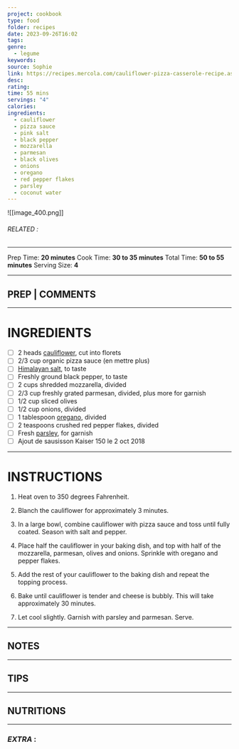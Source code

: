 ```yaml
---
project: cookbook
type: food
folder: recipes
date: 2023-09-26T16:02
tags: 
genre:
  - legume
keywords: 
source: Sophie
link: https://recipes.mercola.com/cauliflower-pizza-casserole-recipe.aspx?utm_source=prnl&utm_medium=email&utm_content=art2&utm_campaign=20180826Z1_UCM&et_cid=DM231164&et_rid=403093737
desc: 
rating: 
time: 55 mins
servings: "4"
calories: 
ingredients:
  - cauliflower
  - pizza sauce
  - pink salt
  - black pepper
  - mozzarella
  - parmesan
  - black olives
  - onions
  - oregano
  - red pepper flakes
  - parsley
  - coconut water
---
```


![[image_400.png]]
###### *RELATED* : 
---
Prep Time: **20 minutes** Cook Time: **30 to 35 minutes** Total Time: **50 to 55 minutes** Serving Size: **4**

---
## PREP | COMMENTS



---
# INGREDIENTS

- [ ] 2 heads [cauliflower](https://foodfacts.mercola.com/cauliflower.html), cut into florets
- [ ] 2/3 cup organic pizza sauce (en mettre plus)
- [ ] [Himalayan salt](https://foodfacts.mercola.com/himalayan-salt.html), to taste
- [ ] Freshly ground black pepper, to taste
- [ ] 2 cups shredded mozzarella, divided
- [ ] 2/3 cup freshly grated parmesan, divided, plus more for garnish
- [ ] 1/2 cup sliced olives
- [ ] 1/2 cup onions, divided
- [ ] 1 tablespoon [oregano](https://articles.mercola.com/sites/articles/archive/2014/02/01/oregano-health-benefits.aspx), divided
- [ ] 2 teaspoons crushed red pepper flakes, divided
- [ ] Fresh [parsley](https://foodfacts.mercola.com/parsley.html), for garnish
- [ ] Ajout de sausisson Kaiser 150 le 2 oct 2018

---
# INSTRUCTIONS

1. Heat oven to 350 degrees Fahrenheit.
    
2. Blanch the cauliflower for approximately 3 minutes.
    
3. In a large bowl, combine cauliflower with pizza sauce and toss until fully coated. Season with salt and pepper.
    
4. Place half the cauliflower in your baking dish, and top with half of the mozzarella, parmesan, olives and onions. Sprinkle with oregano and pepper flakes.
    
5. Add the rest of your cauliflower to the baking dish and repeat the topping process.
    
6. Bake until cauliflower is tender and cheese is bubbly. This will take approximately 30 minutes.
    
7. Let cool slightly. Garnish with parsley and parmesan. Serve.

---
## NOTES



---
## TIPS



---
## NUTRITIONS



---
### *EXTRA* :



